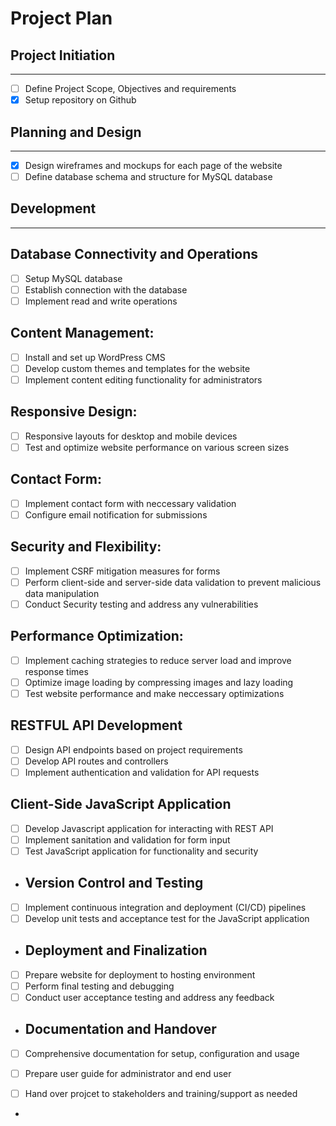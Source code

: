 # Project Plan

## Project Initiation
---

- [ ] Define Project Scope, Objectives and requirements
- [x] Setup repository on Github

## Planning and Design
---

- [x] Design wireframes and mockups for each page of the website
- [ ] Define database schema and structure for MySQL database

## Development
---

## Database Connectivity and Operations
- [ ] Setup MySQL database
- [ ] Establish connection with the database
- [ ] Implement read and write operations

## Content Management:
- [ ] Install and set up WordPress CMS
- [ ] Develop custom themes and templates for the website
- [ ] Implement content editing functionality for administrators

## Responsive Design:
- [ ] Responsive layouts for desktop and mobile devices
- [ ] Test and optimize website performance on various screen sizes

## Contact Form:
- [ ] Implement contact form with neccessary validation
- [ ] Configure email notification for submissions

## Security and Flexibility:
- [ ] Implement CSRF mitigation measures for forms
- [ ] Perform client-side and server-side data validation to prevent malicious data manipulation
- [ ] Conduct Security testing and address any vulnerabilities

## Performance Optimization:
- [ ] Implement caching strategies to reduce server load and improve response times
- [ ] Optimize image loading by compressing images and lazy loading
- [ ] Test website performance and make neccessary optimizations

## RESTFUL API Development
- [ ] Design API endpoints based on project requirements
- [ ] Develop API routes and controllers
- [ ] Implement authentication and validation for API requests

## Client-Side JavaScript Application
- [ ] Develop Javascript application for interacting with REST API
- [ ] Implement sanitation and validation for form input
- [ ] Test JavaScript application for functionality and security

- ## Version Control and Testing
- [ ] Implement continuous integration and deployment (CI/CD) pipelines
- [ ] Develop unit tests and acceptance test for the JavaScript application

- ## Deployment and Finalization
- [ ] Prepare website for deployment to hosting environment
- [ ] Perform final testing and debugging
- [ ] Conduct user acceptance testing and address any feedback

- ## Documentation and Handover
- [ ] Comprehensive documentation for setup, configuration and usage
- [ ] Prepare user guide for administrator and end user
- [ ] Hand over projcet to stakeholders and training/support as needed




-
